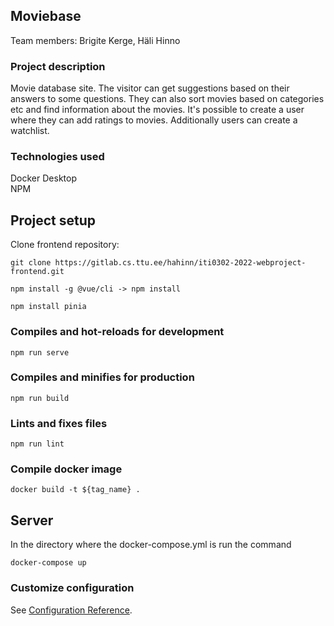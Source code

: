 ## Moviebase
Team members: Brigite Kerge, Häli Hinno
### Project description
Movie database site. The visitor can get suggestions based on their answers to some questions. They can also sort movies based on categories etc and find information about the movies. It's possible to create a user where they can add ratings to movies. Additionally users can create a watchlist.
### Technologies used     
Docker Desktop  
NPM
## Project setup
Clone frontend repository:  
```
git clone https://gitlab.cs.ttu.ee/hahinn/iti0302-2022-webproject-frontend.git
```
```
npm install -g @vue/cli -> npm install
```
```
npm install pinia
```

### Compiles and hot-reloads for development
```
npm run serve
```

### Compiles and minifies for production
```
npm run build
```

### Lints and fixes files
```
npm run lint
```

### Compile docker image
```
docker build -t ${tag_name} .
```
## Server
In the directory where the docker-compose.yml is run the command
```
docker-compose up
```

### Customize configuration
See [Configuration Reference](https://cli.vuejs.org/config/).
